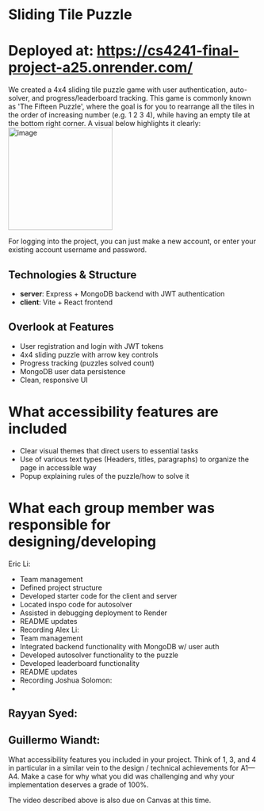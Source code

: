 # Sliding Tile Puzzle
# Deployed at: https://cs4241-final-project-a25.onrender.com/
We created a 4x4 sliding tile puzzle game with user authentication, auto-solver, and progress/leaderboard tracking. This game is commonly known as 'The Fifteen Puzzle', where the goal is for you to rearrange all the tiles in the order of increasing number (e.g. 1 2 3 4), while having an empty tile at the bottom right corner. A visual below highlights it clearly: 
<img width="210" height="207" alt="image" src="https://github.com/user-attachments/assets/abdaaa47-e6d4-4009-b578-18abc755dfe6" />


For logging into the project, you can just make a new account, or enter your existing account username and password. 


## Technologies & Structure
- **server**: Express + MongoDB backend with JWT authentication
- **client**: Vite + React frontend

## Overlook at Features
- User registration and login with JWT tokens
- 4x4 sliding puzzle with arrow key controls  
- Progress tracking (puzzles solved count)
- MongoDB user data persistence
- Clean, responsive UI

# What accessibility features are included
- Clear visual themes that direct users to essential tasks
- Use of various text types (Headers, titles, paragraphs) to organize the page in accessible way
- Popup explaining rules of the puzzle/how to solve it

# What each group member was responsible for designing/developing
Eric Li: 
- Team management
- Defined project structure
- Developed starter code for the client and server
- Located inspo code for autosolver
- Assisted in debugging deployment to Render
- README updates
- Recording
Alex Li:
- Team management
- Integrated backend functionality with MongoDB w/ user auth
- Developed autosolver functionality to the puzzle
- Developed leaderboard functionality
- README updates
- Recording 
Joshua Solomon:
- 
Rayyan Syed:
- 
Guillermo Wiandt: 
-

What accessibility features you included in your project.
Think of 1, 3, and 4 in particular in a similar vein to the design / technical achievements for A1—A4. Make a case for why what you did was challenging and why your implementation deserves a grade of 100%.

The video described above is also due on Canvas at this time.


